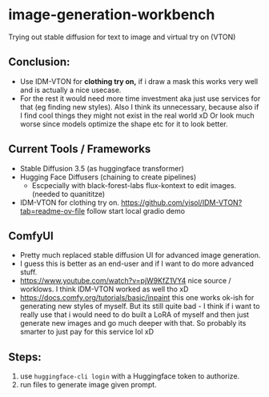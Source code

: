 # image-generation-workbench

Trying out stable diffusion for text to image and virtual try on (VTON)

## Conclusion:
- Use IDM-VTON for **clothing try on,** if i draw a mask this works very well and is actually a nice usecase.
- For the rest it would need more time investment aka just use services for that (eg finding new styles). Also I think its unnecessary, because also if I find cool things they might not exist in the real world xD Or look much worse since models optimize the shape etc for it to look better. 

## Current Tools / Frameworks

- Stable Diffusion 3.5 (as huggingface transformer)
- Hugging Face Diffusers (chaining to create pipelines)
  - Escpecially with black-forest-labs flux-kontext to edit images. (needed to quanititze)
- IDM-VTON for clothing try on. https://github.com/yisol/IDM-VTON?tab=readme-ov-file follow start local gradio demo

## ComfyUI

- Pretty much replaced stable diffusion UI for advanced image generation.
- I guess this is better as an end-user and if I want to do more advanced stuff.
- https://www.youtube.com/watch?v=pjW9KfZ1VY4 nice source / worklows. I think IDM-VTON worked as well tho xD
- https://docs.comfy.org/tutorials/basic/inpaint this one works ok-ish for generating new styles of myself. But its still quite bad - I think if i want to really use that i would need to do built a LoRA of myself and then just generate new images and go much deeper with that. So probably its smarter to just pay for this service lol xD 
  
## Steps:

1. use `huggingface-cli login` with a Huggingface token to authorize.
2. run files to generate image given prompt.
